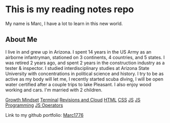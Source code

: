 # This is my reading notes repo

My name is Marc, I have a lot to learn in this new world. 

## About Me

I live in and grew up in Arizona.  I spent 14 years in the US Army as an airborne infantryman, stationed on 3 continents, 4 countries, and 5 states.  I was retired 2 years ago, and spent 2 years in the construction industry as a tester & inspector.  I studied interdisciplinary studies at Arizona State University with concentrations in political science and history.  I try to be as active as my body will let me, I recently started scuba diving, I will be open water certified after a couple trips to lake Pleasant.  I also enjoy wood working and cars.  I'm married with 2 children.

[Growth Mindset](https://marc1776.github.io/reading-notes-codefellows/class1)
[Terminal](https://marc1776.github.io/reading-notes-codefellows/class2terminal)
[Revisions and Cloud](https://marc1776.github.io/reading-notes-codefellows/class3)
[HTML](https://marc1776.github.io/reading-notes-codefellows/class4html)
[CSS](https://marc1776.github.io/reading-notes-codefellows/class5css)
[JS](https://marc1776.github.io/reading-notes-codefellows/class6js)
[JS Programming](https://marc1776.github.io/reading-notes-codefellows/class7jsprogramming)
[JS Operators](https://marc1776.github.io/reading-notes-codefellows/class7operators)


Link to my github portfolio:  [Marc1776](https://github.com/marc1776)


